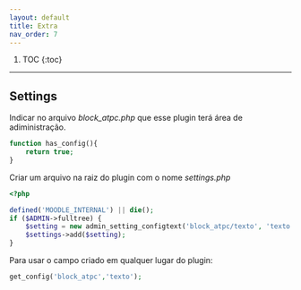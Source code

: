 ```yaml
---
layout: default
title: Extra
nav_order: 7
---
```

1. TOC
{:toc}
---

## Settings

Indicar no arquivo *block_atpc.php* que esse plugin terá área de adiministração. 

```php
function has_config(){
    return true;
}
```

Criar um arquivo na raiz do plugin com o nome *settings.php*

```php
<?php

defined('MOODLE_INTERNAL') || die();
if ($ADMIN->fulltree) {
    $setting = new admin_setting_configtext('block_atpc/texto', 'texto','um texto qualquer', 'texto default', PARAM_TEXT);
    $settings->add($setting);
}
```

Para usar o campo criado em qualquer lugar do plugin:

```php
get_config('block_atpc','texto');
```
